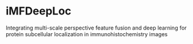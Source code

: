 # iMFDeepLoc
Integrating multi-scale perspective feature fusion and deep learning for protein subcellular localization in immunohistochemistry images 
